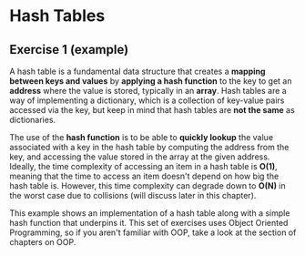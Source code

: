 # Hash Tables

## Exercise 1 (example)

A hash table is a fundamental data structure that creates a **mapping between keys and values** by **applying a hash function** to the key to get an **address** where the value is stored, typically in an **array**. Hash tables are a way of implementing a dictionary, which is a collection of key-value pairs accessed via the key, but keep in mind that hash tables are **not the same** as dictionaries.

The use of the **hash function** is to be able to **quickly lookup** the value associated with a key in the hash table by computing the address from the key, and accessing the value stored in the array at the given address. Ideally, the time complexity of accessing an item in a hash table is **O(1)**, meaning that the time to access an item doesn't depend on how big the hash table is. However, this time complexity can degrade down to **O(N)** in the worst case due to collisions (will discuss later in this chapter).

This example shows an implementation of a hash table along with a simple hash function that underpins it. This set of exercises uses Object Oriented Programming, so if you aren't familiar with OOP, take a look at the section of chapters on OOP.